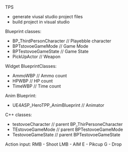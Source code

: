 TPS
- generate viusal studio project files
- build project in visual studio 

Blueprint classes:
- BP_ThirdPersonCharacter   // Playebble character
- BPTstovoeGameMode         // Game Mode 
- BPTestovoeGameState       // Game State
- PickUpActor               // Weapon 

Widget BlueprintClasses:
- AmmoWBP                   // Ammo count
- HPWBP                     // HP count
- TimeWBP                   // Time count

Anim Blueprint:
- UE4ASP_HeroTPP_AnimBlueprint          // Animator

C++ classes: 
- testovoeCharacter         // parent BP_ThirPersoneCharacter
- TEstovoeGameMode          // parent BPTestovoeGameMode
- TestovoeGameState         // parent BPTestovoeGameState


Action input: 
RMB  - Shoot
LMB  - AIM
E    - Pikcup
G    - Drop
